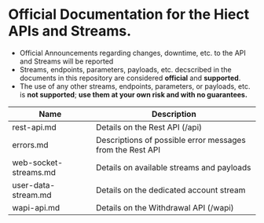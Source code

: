 # Official Documentation for the Hiect APIs and Streams.
* Official Announcements regarding changes, downtime, etc. to the API and Streams will be reported 
* Streams, endpoints, parameters, payloads, etc. decscribed in the documents in this repository are considered **official** and **supported**.
* The use of any other streams, endpoints, parameters, or payloads, etc. is **not supported**; **use them at your own risk and with no guarantees.**


Name | Description
------------ | ------------ 
rest-api.md | Details on the Rest API (/api)
errors.md | Descriptions of possible error messages from the Rest API
web-socket-streams.md | Details on available streams and payloads
user-data-stream.md | Details on the dedicated account stream
wapi-api.md | Details on the Withdrawal API (/wapi)

